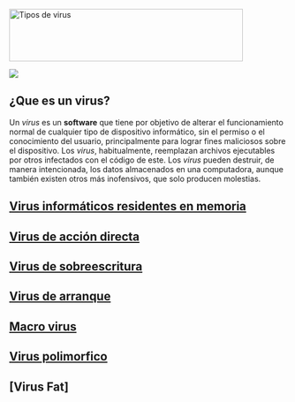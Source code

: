 <a href="https://cooltext.com"><img src="https://images.cooltext.com/5136246.png" width="423" height="95" alt="Tipos de virus
" /></a>

![](https://hipertextual.com/files/2015/10/virus_informaticos-670x410.jpg)
## ¿Que es un virus?

Un _virus_ es un __software__ que tiene por objetivo de alterar el funcionamiento normal de cualquier tipo de dispositivo informático, sin el permiso o el conocimiento del usuario, principalmente para lograr fines maliciosos sobre el dispositivo. Los _virus_, habitualmente, reemplazan archivos ejecutables por otros infectados con el código de este. Los _virus_ pueden destruir, de manera intencionada, los datos almacenados en una computadora, aunque también existen otros más inofensivos, que solo producen molestias.
 
## [Virus informáticos residentes en memoria]( https://alfonsodeltoro.github.io/Tipos-de-virus/residentes )
## [Virus de acción directa](https://alfonsodeltoro.github.io/Tipos-de-virus/acciondirecta)
## [Virus de sobreescritura](https://alfonsodeltoro.github.io/Tipos-de-virus/sobreescritura)
## [Virus de arranque](https://alfonsodeltoro.github.io/Tipos-de-virus/arranqe)
## [Macro virus](https://alfonsodeltoro.github.io/Tipos-de-virus/Macro)
## [Virus polimorfico](https://alfonsodeltoro.github.io/Tipos-de-virus/poolimorfico)
## [Virus Fat]
